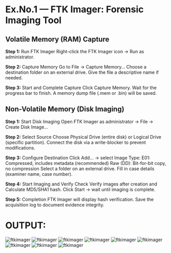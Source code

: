 # Ex.No.1 — FTK Imager: Forensic Imaging Tool

## Volatile Memory (RAM) Capture

**Step 1:** Run FTK Imager
Right-click the FTK Imager icon → Run as administrator.

**Step 2:** Capture Memory
Go to File → Capture Memory…
Choose a destination folder on an external drive.
Give the file a descriptive name if needed.

**Step 3:** Start and Complete Capture
Click Capture Memory.
Wait for the progress bar to finish.
A memory dump file (.mem or .bin) will be saved.

## Non-Volatile Memory (Disk Imaging)

**Step 1:** Start Disk Imaging
Open FTK Imager as administrator → File → Create Disk Image…

**Step 2:** Select Source
Choose Physical Drive (entire disk) or Logical Drive (specific partition).
Connect the disk via a write-blocker to prevent modifications.

**Step 3:** Configure Destination
Click Add… → select Image Type:
E01: Compressed, includes metadata (recommended)
Raw (DD): Bit-for-bit copy, no compression
Select a folder on an external drive.
Fill in case details (examiner name, case number).

**Step 4:** Start Imaging and Verify
Check Verify images after creation and Calculate MD5/SHA1 hash.
Click Start → wait until imaging is complete.

**Step 5:** Completion
FTK Imager will display hash verification.
Save the acquisition log to document evidence integrity.

# OUTPUT:
![ftkimager](assets/ftk1.png)
![ftkimager](assets/ftk2.png)
![ftkimager](assets/ftk3.png)
![ftkimager](assets/ftk4.png)
![ftkimager](assets/ftk5.png)
![ftkimager](assets/ftk6.png)
![ftkimager](assets/ftk7.png)
![ftkimager](assets/ftk8.png)
![ftkimager](assets/ftk9.png)

